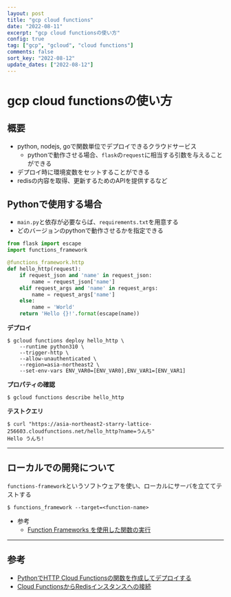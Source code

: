 ```yaml
---
layout: post
title: "gcp cloud functions"
date: "2022-08-11"
excerpt: "gcp cloud functionsの使い方"
config: true
tag: ["gcp", "gcloud", "cloud functions"]
comments: false
sort_key: "2022-08-12"
update_dates: ["2022-08-12"]
---
```


# gcp cloud functionsの使い方

## 概要
 - python, nodejs, goで関数単位でデプロイできるクラウドサービス
   - pythonで動作させる場合、`flask`の`request`に相当する引数を与えることができる
 - デプロイ時に環境変数をセットすることができる
 - redisの内容を取得、更新するためのAPIを提供するなど

## Pythonで使用する場合
 - `main.py`と依存が必要ならば、`requirements.txt`を用意する
 - どのバージョンのpythonで動作させるかを指定できる

```python
from flask import escape
import functions_framework

@functions_framework.http
def hello_http(request):
    if request_json and 'name' in request_json:
        name = request_json['name']
    elif request_args and 'name' in request_args:
        name = request_args['name']
    else:
        name = 'World'
    return 'Hello {}!'.format(escape(name))
```

**デプロイ**
```console
$ gcloud functions deploy hello_http \
    --runtime python310 \
    --trigger-http \
    --allow-unauthenticated \
    --region=asia-northeast2 \
    --set-env-vars ENV_VAR0=[ENV_VAR0],ENV_VAR1=[ENV_VAR1]
```

**プロパティの確認**
```console
$ gcloud functions describe hello_http
```

**テストクエリ**
```console
$ curl "https://asia-northeast2-starry-lattice-256603.cloudfunctions.net/hello_http?name=うんち"
Hello うんち!
```

---

## ローカルでの開発について
`functions-framework`というソフトウェアを使い、ローカルにサーバを立ててテストする 
 
```console
$ functions_framework --target=<function-name>
```
  
 - 参考
   - [Function Frameworks を使用した関数の実行](https://cloud.google.com/functions/docs/running/function-frameworks)

---

## 参考
 - [PythonでHTTP Cloud Functionsの関数を作成してデプロイする](https://cloud.google.com/functions/docs/create-deploy-http-python)
 - [Cloud FunctionsからRedisインスタンスへの接続](https://cloud.google.com/memorystore/docs/redis/connect-redis-instance-functions?hl=ja#python_1)

